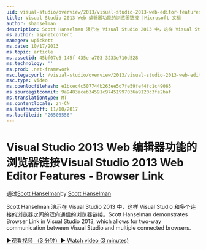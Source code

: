 ```yaml
---
uid: visual-studio/overview/2013/visual-studio-2013-web-editor-features-browser-link
title: Visual Studio 2013 Web 编辑器功能的浏览器链接 |Microsoft 文档
author: shanselman
description: Scott Hanselman 演示在 Visual Studio 2013 中，这样 Visual Studio 和多个连接的浏览器之间的双向通信的浏览器链接...
ms.author: aspnetcontent
manager: wpickett
ms.date: 10/17/2013
ms.topic: article
ms.assetid: 45bf07c6-145f-435e-a703-3233e710d528
ms.technology: ''
ms.prod: .net-framework
msc.legacyurl: /visual-studio/overview/2013/visual-studio-2013-web-editor-features-browser-link
msc.type: video
ms.openlocfilehash: e1bcec4c507744b263ee5d7fe59fef4fc1c49065
ms.sourcegitcommit: 9a9483aceb34591c97451997036a9120c3fe2baf
ms.translationtype: MT
ms.contentlocale: zh-CN
ms.lasthandoff: 11/10/2017
ms.locfileid: "26506556"
---
```

<a name="visual-studio-2013-web-editor-features---browser-link"></a><span data-ttu-id="49a10-103">Visual Studio 2013 Web 编辑器功能的浏览器链接</span><span class="sxs-lookup"><span data-stu-id="49a10-103">Visual Studio 2013 Web Editor Features - Browser Link</span></span>
====================
<span data-ttu-id="49a10-104">通过[Scott Hanselman](https://github.com/shanselman)</span><span class="sxs-lookup"><span data-stu-id="49a10-104">by [Scott Hanselman](https://github.com/shanselman)</span></span>

<span data-ttu-id="49a10-105">Scott Hanselman 演示在 Visual Studio 2013 中，这样 Visual Studio 和多个连接的浏览器之间的双向通信的浏览器链接。</span><span class="sxs-lookup"><span data-stu-id="49a10-105">Scott Hanselman demonstrates Browser Link in Visual Studio 2013, which allows for two-way communication between Visual Studio and multiple connected browsers.</span></span>

[<span data-ttu-id="49a10-106">&#9654;观看视频 （3 分钟）</span><span class="sxs-lookup"><span data-stu-id="49a10-106">&#9654; Watch video (3 minutes)</span></span>](https://channel9.msdn.com/Blogs/ASP-NET-Site-Videos/visual-studio-2013-web-editor-features-browser-link)
